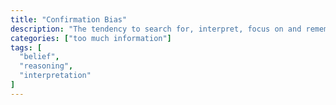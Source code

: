 ```yaml
---
title: "Confirmation Bias"
description: "The tendency to search for, interpret, focus on and remember information in a way that confirms one's preconceptions."
categories: ["too much information"]
tags: [
  "belief",
  "reasoning",
  "interpretation"
]
---
```


